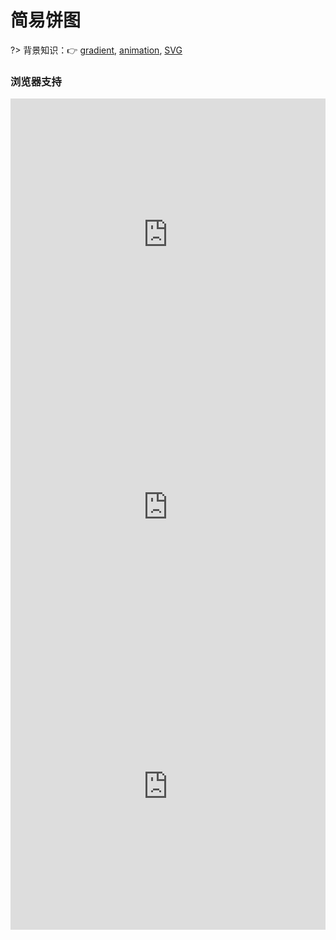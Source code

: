 
# 简易饼图

?> 背景知识：:point_right: [gradient](https://developer.mozilla.org/zh-CN/docs/Web/CSS/gradient), [animation](https://developer.mozilla.org/zh-CN/docs/Web/CSS/animation), [SVG](https://developer.mozilla.org/zh-CN/docs/Web/SVG/Tutorial)

<!-- !> stroke-dashoffset = percentage | length | inherit <br> stroke-dasharray = dasharray | inherit -->

<vuep template="#pie-chart"></vuep>

<script v-pre type="text/x-template" id="pie-chart">

<style>
  main{
    width: 100%;
    padding: 60px 0;
  }
  .chart{
    display: flex;
    flex-wrap: wrap;
    justify-content: space-around;
    align-items: center;
    margin-bottom: 29px;
  }
  .chart > p{
    width: 199px;
  }
  .chart > div{
    width: 100px; 
    height: 100px;
    border-radius: 50%;
    background-color: #E8E2D6;
    background-image: linear-gradient(to right, transparent 50%, #b4a078 0);
  }
  .chart:nth-of-type(1) div::before {
    content: "";
    display: block;
    margin-left: 50%;
    height: 100%;
    border-radius: 0 100% 100% 0 / 0 50% 50% 0;
    background-color: inherit;
    transform-origin: 0 50%;
    transform: rotate(.3turn);
  }
  .chart:nth-of-type(2) div::before{
    content: "";
    display: block;
    margin-left: 50%;
    height: 100%;
    border-radius: 0 100% 100% 0 / 0 50% 50% 0;
    background-color: inherit;
    transform-origin: 0 50%;
    animation: pie-chart-spin1 3s linear 1.6 forwards,
                pie-chart-bg1 3s step-end 1 forwards;
  }
  .chart:nth-of-type(3) > div::before{
    content: "";
    display: block;
    margin-left: 50%;
    height: 100%;
    border-radius: 0 100% 100% 0 / 0 50% 50% 0;
    background-color: inherit;
    transform-origin: 0 50%;
    animation: pie-chart-spin1 3s linear 1.6 forwards,
                pie-chart-bg1 3s step-end 1 forwards;
  }
  .chart:nth-of-type(3) > div::before{
    animation-delay: -1.5s;
  }
  svg{
    width: 100px; height: 100px;
    transform: rotate(-90deg);
    background: #E8E2D6;
    border-radius: 50%;
  }
  .chart:nth-of-type(4) svg > circle{
    fill: #E8E2D6;
    stroke: #b4a078;
    stroke-width: 32;
    stroke-dasharray: 0 100;
    animation: pie-chart-fillup 6s linear infinite;
  }
  .chart:nth-of-type(5) svg > circle:nth-of-type(1){
    fill: #fff;
    stroke: #b4a078;
    stroke-width: 32;
    stroke-dasharray: 0 100; /* 36% */
    stroke-dashoffset: -64;
    animation: pie-chart-per1 2s linear 1 forwards;
  }
  .chart:nth-of-type(5) svg > circle:nth-of-type(2){
    fill: transparent; 
    stroke: #cabca0;
    stroke-width: 32;
    stroke-dasharray: 0 100; /* 32% */
    stroke-dashoffset: -32;
    animation: pie-chart-per2 2s linear 1 forwards;
  }
  .chart:nth-of-type(5) svg > circle:nth-of-type(3){
    fill: transparent; 
    stroke: #e1d9c9;
    stroke-width: 32;
    stroke-dasharray: 0 100; /* 32% */
    stroke-dashoffset: 0;
    animation: pie-chart-per3 2s linear 1 forwards;
  }
  @keyframes pie-chart-spin1 {
    to { transform: rotate(.5turn); }
  }
  @keyframes pie-chart-bg1 {
    to { background: #b4a078; }
  }
  @keyframes pie-chart-spin2 {
    to { transform: rotate(.5turn); }
  }
  @keyframes pie-chart-bg2 {
    50% { background: #b4a078; }
  }
  @keyframes pie-chart-fillup{
    to { stroke-dasharray: 100 100; }
  }
  @keyframes pie-chart-per1{
    to { stroke-dasharray: 37 100; }
  }
  @keyframes pie-chart-per2{
    to { stroke-dasharray: 32 100; }
  }
  @keyframes pie-chart-per3{
    to { stroke-dasharray: 32 100; }
  }
</style>
<template>
  <main>
    <div class="chart">
      <p>① rotate()</p>
      <div class="pie"></div>
    </div>
    <div class="chart">
      <p>② css动画</p>
      <div class="pie"></div>
    </div>
    <div class="chart">
      <p>④ 从指定位置开始动画</p>
      <div class="pie"></div>
    </div>
    <div class="chart">
      <p>⑤ SVG 将dasharray转化为百分比</p>
      <svg viewBox="0 0 32 32">
        <circle r="16" cx="16" cy="16"></circle>
      </svg>
    </div>
    <div class="chart">
      <p>⑥ SVG 添加多种颜色</p>
      <svg viewBox="0 0 32 32">
        <circle r="16" cx="16" cy="16"></circle>
        <circle r="16" cx="16" cy="16"></circle>
        <circle r="16" cx="16" cy="16"></circle>
      </svg>
    </div>
  </main>
</template>
<script>
</script>
</script>

### 浏览器支持

<iframe
  width="100%"
  height="436px"
  frameborder="0"
  src="https://caniuse.bitsofco.de/embed/index.html?feat=css-gradients&amp;periods=future_1,current,past_1,past_2,past_3&amp;accessible-colours=false">
</iframe>

<iframe
  width="100%"
  height="436px"
  frameborder="0"
  src="https://caniuse.bitsofco.de/embed/index.html?feat=css-animation&amp;periods=future_1,current,past_1,past_2,past_3&amp;accessible-colours=false">
</iframe>

<iframe
  width="100%"
  height="458px"
  frameborder="0"
  src="https://caniuse.bitsofco.de/embed/index.html?feat=svg&amp;periods=future_1,current,past_1,past_2,past_3&amp;accessible-colours=false">
</iframe>

